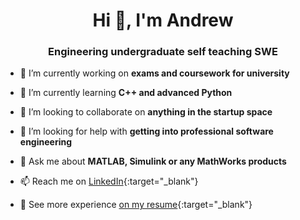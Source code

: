 <h1 align="center">Hi 👋, I'm Andrew</h1>
<h3 align="center">Engineering undergraduate self teaching SWE</h3>

- 🔭 I’m currently working on **exams and coursework for university**

- 🌱 I’m currently learning **C++ and advanced Python**

- 👯 I’m looking to collaborate on **anything in the startup space**

- 🤝 I’m looking for help with **getting into professional software engineering**

- 💬 Ask me about **MATLAB, Simulink or any MathWorks products**

- 📫 Reach me on [LinkedIn](https://linkedin.com/in/mazalkov){:target="_blank"}

- 📄 See more experience [on my resume](https://mazalkov.co.uk/assets/AndrewM_CV.pdf){:target="_blank"}
